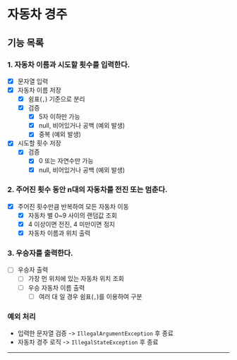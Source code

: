 # 자동차 경주

## 기능 목록

### 1. 자동차 이름과 시도할 횟수를 입력한다.

- [x] 문자열 입력
- [x] 자동차 이름 저장
    - [x] 쉼표(`,`) 기준으로 분리
    - [x] 검증
        - [x] 5자 이하만 가능
        - [x] null, 비어있거나 공백 (예외 발생)
        - [x] 중복 (예외 발생)
- [x] 시도할 횟수 저장
    - [x] 검증
        - [x] 0 또는 자연수만 가능
        - [x] null, 비어있거나 공백 (예외 발생)

### 2. 주어진 횟수 동안 n대의 자동차를 전진 또는 멈춘다.

- [x] 주어진 횟수만큼 반복하여 모든 자동차 이동
    - [x] 자동차 별 0~9 사이의 랜덤값 조회
    - [x] 4 이상이면 전진, 4 미만이면 정지
    - [x] 자동차 이름과 위치 출력

### 3. 우승자를 출력한다.

- [ ] 우승자 출력
    - [ ] 가장 먼 위치에 있는 자동차 위치 조회
    - [ ] 우승 자동차 이름 출력
        - [ ] 여러 대 일 경우 쉼표(`,`)를 이용하여 구분

### 예외 처리

- 입력한 문자열 검증 -> `IllegalArgumentException` 후 종료
- 자동차 경주 로직 -> `IllegalStateException` 후 종료

---
